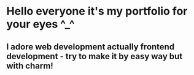 # Hello everyone it's my portfolio for your eyes ^_^

## I adore web development actually frontend development - try to make it by easy way but with charm!
